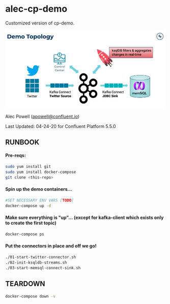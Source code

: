 # alec-cp-demo
Customized version of cp-demo.

![screenshot](./screenshot.png?raw=true "Demo Topology")

Alec Powell (apowell@confluent.io)

Last Updated: 04-24-20 for Confluent Platform 5.5.0

## RUNBOOK
#### Pre-reqs:
```bash
sudo yum install git
sudo yum install docker-compose
git clone <this-repo>
```
#### Spin up the demo containers...
```bash
#SET NECESSARY ENV VARS [TODO]
docker-compose up -d
```
#### Make sure everything is "up"... (except for kafka-client which exists only to create the first topic)
```bash
docker-compose ps
```
#### Put the connectors in place and off we go!
```bash
./01-start-twitter-connector.sh
./02-init-ksqldb-streams.sh
./03-start-memsql-connect-sink.sh
```

## TEARDOWN
```bash
docker-compose down -v
```
